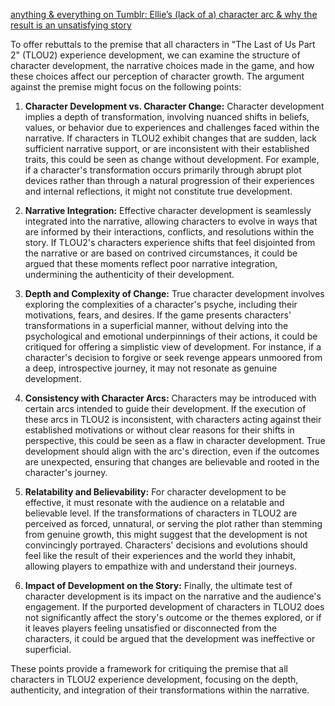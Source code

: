 [anything & everything on Tumblr: Ellie’s (lack of a) character arc & why the result is an unsatisfying story](https://www.tumblr.com/yeeyee-alumni/652369946577420288/ellies-lack-of-a-character-arc-why-the-result)

To offer rebuttals to the premise that all characters in "The Last of Us Part 2" (TLOU2) experience development, we can examine the structure of character development, the narrative choices made in the game, and how these choices affect our perception of character growth. The argument against the premise might focus on the following points:

1. **Character Development vs. Character Change:** Character development implies a depth of transformation, involving nuanced shifts in beliefs, values, or behavior due to experiences and challenges faced within the narrative. If characters in TLOU2 exhibit changes that are sudden, lack sufficient narrative support, or are inconsistent with their established traits, this could be seen as change without development. For example, if a character's transformation occurs primarily through abrupt plot devices rather than through a natural progression of their experiences and internal reflections, it might not constitute true development.
    
2. **Narrative Integration:** Effective character development is seamlessly integrated into the narrative, allowing characters to evolve in ways that are informed by their interactions, conflicts, and resolutions within the story. If TLOU2's characters experience shifts that feel disjointed from the narrative or are based on contrived circumstances, it could be argued that these moments reflect poor narrative integration, undermining the authenticity of their development.
    
3. **Depth and Complexity of Change:** True character development involves exploring the complexities of a character's psyche, including their motivations, fears, and desires. If the game presents characters' transformations in a superficial manner, without delving into the psychological and emotional underpinnings of their actions, it could be critiqued for offering a simplistic view of development. For instance, if a character's decision to forgive or seek revenge appears unmoored from a deep, introspective journey, it may not resonate as genuine development.
    
4. **Consistency with Character Arcs:** Characters may be introduced with certain arcs intended to guide their development. If the execution of these arcs in TLOU2 is inconsistent, with characters acting against their established motivations or without clear reasons for their shifts in perspective, this could be seen as a flaw in character development. True development should align with the arc's direction, even if the outcomes are unexpected, ensuring that changes are believable and rooted in the character's journey.
    
5. **Relatability and Believability:** For character development to be effective, it must resonate with the audience on a relatable and believable level. If the transformations of characters in TLOU2 are perceived as forced, unnatural, or serving the plot rather than stemming from genuine growth, this might suggest that the development is not convincingly portrayed. Characters' decisions and evolutions should feel like the result of their experiences and the world they inhabit, allowing players to empathize with and understand their journeys.
    
6. **Impact of Development on the Story:** Finally, the ultimate test of character development is its impact on the narrative and the audience's engagement. If the purported development of characters in TLOU2 does not significantly affect the story's outcome or the themes explored, or if it leaves players feeling unsatisfied or disconnected from the characters, it could be argued that the development was ineffective or superficial.
    

These points provide a framework for critiquing the premise that all characters in TLOU2 experience development, focusing on the depth, authenticity, and integration of their transformations within the narrative.